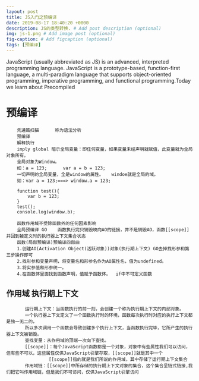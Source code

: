 ```yaml
---
layout: post
title: JS入门之预编译
date: 2019-08-17 18:40:20 +0000
description: JS的类型转换. # Add post description (optional)
img: js-1.png # Add image post (optional)
fig-caption: # Add figcaption (optional)
tags: [预编译]
---
```

JavaScript (usually abbreviated as JS) is an advanced, interpreted programming language. JavaScript is a prototype-based, function-first language, a multi-paradigm language that supports object-oriented programming, imperative programming, and functional programming.Today we learn about Precompiled
# 预编译
        先通篇扫描      称为语法分析
		预编译
		解释执行
		imply global 暗示全局变量：即任何变量，如果变量未经声明就赋值，此变量就为全局对象所有。
		全局对象为Window。
		如：a = 123;      var a = b = 123;
		一切声明的全局变量，全是window的属性。   windoe就是全局的域。
		如：var a = 123;===> window.a = 123;

		function test(){
			var b = 123;
		}
		test();
		console.log(window.b);

		函数作用域不受除函数外的任何因素影响
		全局预编译 GO    函数执行完只销毁映向AO的链接，并不是销毁AO，函数[[scope]]并回到被定义时的执行器上下文集合状态
		函数(局部预编译)预编译四部曲
		1.创建AO(Activation Object(活跃对象))对象(执行期上下文) GO去掉找形参和第三步操作即可
		2.找形参和变量声明，将变量名和形参名作为AO属性名，值为undefined。
		3.将实参值和形参统一。
		4.在函数体里面找到函数声明，值赋予函数体。  if中不可定义函数
## 作用域 执行期上下文
		   运行期上下文：当函数执行的前一刻，会创建一个称为执行期上下文的内部对象。
		   一个执行器上下文定义了一个函数执行时的环境，函数每次执行时对应的执行上下文都是独一无二的，
		   所以多次调用一个函数会导致创建多个执行上下文，当函数执行完毕，它所产生的执行器上下文被销毁。
		   查找变量：从作用域的顶端一次向下查找。
		   [[scope]]：每个JavaScript函数都是一个对象，对象中有些属性我们可以访问，但有些不可以，这些属性仅供JavaScript引擎存取，[[scope]]就是其中一个
					[[scope]]指的就是我们所说的作用域，其中存储了运行期上下文集合
		   作用域链：[[scope]]中所存储的执行期上下文对象的集合，这个集合呈链式链接,我们把它叫作用域链，但是我们不可访问，仅供JavaScript引擎访问
				